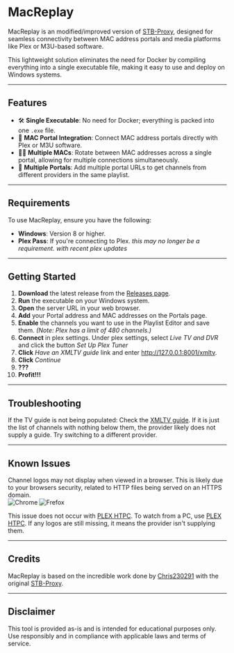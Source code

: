 # **MacReplay**

MacReplay is an modified/improved version of [STB-Proxy](https://github.com/Chris230291/STB-Proxy), designed for seamless connectivity between MAC address portals and media platforms like Plex or M3U-based software.  

This lightweight solution eliminates the need for Docker by compiling everything into a single executable file, making it easy to use and deploy on Windows systems.

---

## **Features**
- 🛠️ **Single Executable**: No need for Docker; everything is packed into one `.exe` file.  
- 🔗 **MAC Portal Integration**: Connect MAC address portals directly with Plex or M3U software.  
- 🐦‍🔥 **Multiple MACs**: Rotate between MAC addresses across a single portal, allowing for multiple connections simultaneously.  
- 🦕 **Multiple Portals**: Add multiple portal URLs to get channels from different providers in the same playlist.

---

## **Requirements**
To use MacReplay, ensure you have the following:
- **Windows**: Version 8 or higher.  
- **Plex Pass**: If you're connecting to Plex.  *this may no longer be a requirement. with recent plex updates*

---

## **Getting Started**
1. **Download** the latest release from the [Releases page](https://github.com/Evilvir-us/MacReplay/releases).  
2. **Run** the executable on your Windows system.  
3. **Open** the server URL in your web browser.  
4. **Add** your Portal address and MAC addresses on the Portals page.  
5. **Enable** the channels you want to use in the Playlist Editor and save them. *(Note: Plex has a limit of 480 channels.)*  
6. **Connect** in plex settings. Under plex settings, select *Live TV and DVR* and click the button *Set Up Plex Tuner*
7. **Click** *Have an XMLTV guide* link and enter http://127.0.0.1:8001/xmltv.
8. **Click** *Continue*
9. **???**
10. **Profit!!!**

---

## Troubleshooting

If the TV guide is not being populated:
Check the [XMLTV guide](http://192.168.1.88:8001/xmltv).
If it is just the list of channels with nothing below them, the provider likely does not supply a guide.
Try switching to a different provider.

---

## **Known Issues**

Channel logos may not display when viewed in a browser. This is likely due to your browsers security, related to HTTP files being served on an HTTPS domain.\
![Chrome](https://evilvir.us/application/files/2917/3318/2580/chrome_https_issue.png)
![Frefox](https://evilvir.us/application/files/9217/3318/2583/firefox_https_issue.png)

This issue does not occur with [PLEX HTPC](https://apps.microsoft.com/store/detail/XPFFFF6NN1LZDQ?ocid=pdpshare). To watch from a PC, use [PLEX HTPC](https://apps.microsoft.com/store/detail/XPFFFF6NN1LZDQ?ocid=pdpshare). If any logos are still missing, it means the provider isn't supplying them.

---

## **Credits**
MacReplay is based on the incredible work done by [Chris230291](https://github.com/Chris230291) with the original [STB-Proxy](https://github.com/Chris230291/STB-Proxy).  

---

## **Disclaimer**
This tool is provided as-is and is intended for educational purposes only. Use responsibly and in compliance with applicable laws and terms of service.
